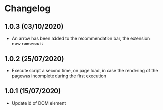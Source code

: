 # Changelog

## 1.0.3 (03/10/2020)

* An arrow has been added to the recommendation bar, the extension now removes it

## 1.0.2 (25/07/2020)

* Execute script a second time, on page load, in case the rendering of the pagewas incomplete during the first execution

## 1.0.1 (15/07/2020)

* Update id of DOM element
